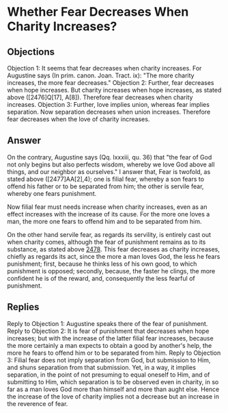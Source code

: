 # Whether Fear Decreases When Charity Increases?
## Objections
Objection 1: It seems that fear decreases when charity increases. For Augustine says (In prim. canon. Joan. Tract. ix): "The more charity increases, the more fear decreases."
Objection 2: Further, fear decreases when hope increases. But charity increases when hope increases, as stated above ([2476]Q[17], A[8]). Therefore fear decreases when charity increases.
Objection 3: Further, love implies union, whereas fear implies separation. Now separation decreases when union increases. Therefore fear decreases when the love of charity increases.
## Answer
On the contrary, Augustine says (Qq. lxxxiii, qu. 36) that "the fear of God not only begins but also perfects wisdom, whereby we love God above all things, and our neighbor as ourselves."
I answer that, Fear is twofold, as stated above ([2477]AA[2],4); one is filial fear, whereby a son fears to offend his father or to be separated from him; the other is servile fear, whereby one fears punishment.

Now filial fear must needs increase when charity increases, even as an effect increases with the increase of its cause. For the more one loves a man, the more one fears to offend him and to be separated from him.

On the other hand servile fear, as regards its servility, is entirely cast out when charity comes, although the fear of punishment remains as to its substance, as stated above [2478](A[6]). This fear decreases as charity increases, chiefly as regards its act, since the more a man loves God, the less he fears punishment; first, because he thinks less of his own good, to which punishment is opposed; secondly, because, the faster he clings, the more confident he is of the reward, and, consequently the less fearful of punishment.
## Replies
Reply to Objection 1: Augustine speaks there of the fear of punishment.
Reply to Objection 2: It is fear of punishment that decreases when hope increases; but with the increase of the latter filial fear increases, because the more certainly a man expects to obtain a good by another's help, the more he fears to offend him or to be separated from him.
Reply to Objection 3: Filial fear does not imply separation from God, but submission to Him, and shuns separation from that submission. Yet, in a way, it implies separation, in the point of not presuming to equal oneself to Him, and of submitting to Him, which separation is to be observed even in charity, in so far as a man loves God more than himself and more than aught else. Hence the increase of the love of charity implies not a decrease but an increase in the reverence of fear.